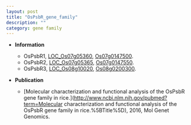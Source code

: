 ```yaml
---
layout: post
title: "OsPsbR_gene_family"
description: ""
category: gene family
---
```


* **Information**  
    + OsPsbR1, [LOC_Os07g05360](http://rice.plantbiology.msu.edu/cgi-bin/ORF_infopage.cgi?orf=LOC_Os07g05360), [Os07g0147500](http://rapdb.dna.affrc.go.jp/viewer/gbrowse_details/irgsp1?name=Os07g0147500).
    + OsPsbR2, [LOC_Os07g05365](http://rice.plantbiology.msu.edu/cgi-bin/ORF_infopage.cgi?orf=LOC_Os07g05365), [Os07g0147550](http://rapdb.dna.affrc.go.jp/viewer/gbrowse_details/irgsp1?name=Os07g0147550).
    + OsPsbR3, [LOC_Os08g10020](http://rice.plantbiology.msu.edu/cgi-bin/ORF_infopage.cgi?orf=LOC_Os08g10020), [Os08g0200300](http://rapdb.dna.affrc.go.jp/viewer/gbrowse_details/irgsp1?name=Os08g0200300).

* **Publication**  
    + [Molecular characterization and functional analysis of the OsPsbR gene family in rice.](http://www.ncbi.nlm.nih.gov/pubmed?term=Molecular characterization and functional analysis of the OsPsbR gene family in rice.%5BTitle%5D), 2016, Mol Genet Genomics.


